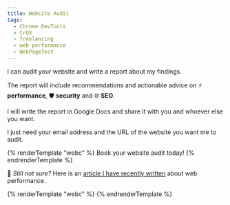```yaml
---
title: Website Audit
tags:
  - Chrome DevTools
  - CrUX
  - freelancing
  - web performance
  - WebPageTest
---
```

I can audit your website and write a report about my findings.

The report will include recommendations and actionable advice on ⚡ **performance**, 🛡️ **security** and 🌐 **SEO**.

I will write the report in Google Docs and share it with you and whoever else you want.

I just need your email address and the URL of the website you want me to audit.

<div>
  {% renderTemplate "webc" %}
  <stripe-payment-link @allow-multiple="true" @price-lookup-key="website_audit_one_time">
    <span slot="cta">Book your website audit today!</span>
  </stripe-payment-link>
  {% endrenderTemplate %}
</div>

🤔 *Still not sure?* Here is an [article I have recently written](https://www.giacomodebidda.com/posts/performance-audit-of-an-italian-news-website/) about web performance.

<div>
  {% renderTemplate "webc" %}
  <estimated-delivery weeks="1"></estimated-delivery>
  {% endrenderTemplate %}
</div>
